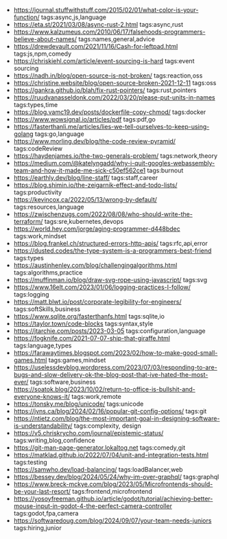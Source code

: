 - https://journal.stuffwithstuff.com/2015/02/01/what-color-is-your-function/ tags:async,js,language
- https://eta.st/2021/03/08/async-rust-2.html tags:async,rust
- https://www.kalzumeus.com/2010/06/17/falsehoods-programmers-believe-about-names/ tags:names,general,advice
- https://drewdevault.com/2021/11/16/Cash-for-leftpad.html tags:js,npm,comedy
- https://chriskiehl.com/article/event-sourcing-is-hard tags:event sourcing
- https://nadh.in/blog/open-source-is-not-broken/ tags:reaction,oss
- https://christine.website/blog/open-source-broken-2021-12-11 tags:oss
- https://gankra.github.io/blah/fix-rust-pointers/ tags:rust,pointers
- https://ruudvanasseldonk.com/2022/03/20/please-put-units-in-names tags:types,time
- https://blog.vamc19.dev/posts/dockerfile-copy-chmod/ tags:docker
- https://www.wowsignal.io/articles/pdf tags:pdf,go
- https://fasterthanli.me/articles/lies-we-tell-ourselves-to-keep-using-golang tags:go,language
- https://www.morling.dev/blog/the-code-review-pyramid/ tags:codeReview
- https://haydenjames.io/the-two-generals-problem/ tags:network,theory
- https://medium.com/@katelyngadd/why-i-quit-googles-webassembly-team-and-how-it-made-me-sick-c50ef562ce1 tags:burnout
- https://earthly.dev/blog/line-staff/ tags:staff,career
- https://blog.shimin.io/the-zeigarnik-effect-and-todo-lists/ tags:productivity
- https://kevincox.ca/2022/05/13/wrong-by-default/ tags:resources,language
- https://zwischenzugs.com/2022/08/08/who-should-write-the-terraform/ tags:sre,kubernetes,devops
- https://world.hey.com/jorge/aging-programmer-d448bdec tags:work,mindset
- https://blog.frankel.ch/structured-errors-http-apis/ tags:rfc,api,error
- https://dusted.codes/the-type-system-is-a-programmers-best-friend tags:types
- https://austinhenley.com/blog/challengingalgorithms.html tags:algorithms,practice
- https://muffinman.io/blog/draw-svg-rope-using-javascript/ tags:svg
- https://www.16elt.com/2023/01/06/logging-practices-I-follow/ tags:logging
- https://matt.blwt.io/post/corporate-legibility-for-engineers/ tags:softSkills,business
- https://www.sqlite.org/fasterthanfs.html tags:sqlite,io
- https://taylor.town/code-blocks tags:syntax,style
- https://jtarchie.com/posts/2023-03-05 tags:configuration,language
- https://fogknife.com/2021-07-07-ship-that-giraffe.html tags:language,types
- https://farawaytimes.blogspot.com/2023/02/how-to-make-good-small-games.html tags:games,mindset
- https://uselessdevblog.wordpress.com/2023/07/03/responding-to-are-bugs-and-slow-delivery-ok-the-blog-post-that-ive-hated-the-most-ever/ tags:software,business
- https://soatok.blog/2023/10/02/return-to-office-is-bullshit-and-everyone-knows-it/ tags:work,remote
- https://tonsky.me/blog/unicode/ tags:unicode
- https://jvns.ca/blog/2024/02/16/popular-git-config-options/ tags:git
- https://ntietz.com/blog/the-most-important-goal-in-designing-software-is-understandability/ tags:complexity, design
- https://v5.chriskrycho.com/journal/epistemic-status/ tags:writing,blog,confidence
- https://git-man-page-generator.lokaltog.net tags:comedy,git
- https://matklad.github.io/2022/07/04/unit-and-integration-tests.html tags:testing
- https://samwho.dev/load-balancing/ tags:loadBalancer,web
- https://bessey.dev/blog/2024/05/24/why-im-over-graphql/ tags:graphql
- https://www.breck-mckye.com/blog/2023/05/Microfrontends-should-be-your-last-resort/ tags:frontend,microfrontend
- https://yosoyfreeman.github.io/article/godot/tutorial/achieving-better-mouse-input-in-godot-4-the-perfect-camera-controller tags:godot,fpa,camera
- https://softwaredoug.com/blog/2024/09/07/your-team-needs-juniors tags:hiring,junior

